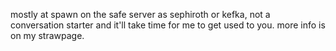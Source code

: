 mostly at spawn on the safe server as sephiroth or kefka, not a conversation starter and it'll take time for me to get used to you. more info is on my strawpage. 
